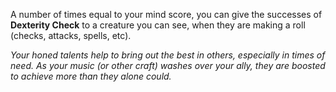 A number of times equal to your mind score, you can give the successes of **Dexterity Check** to a creature you can see, when they are making a roll (checks, attacks, spells, etc).

*Your honed talents help to bring out the best in others, especially in times of need. As your music (or other craft) washes over your ally, they are boosted to achieve more than they alone could.*